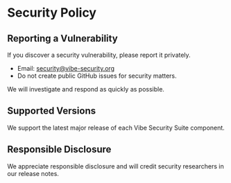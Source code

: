 # Security Policy

## Reporting a Vulnerability
If you discover a security vulnerability, please report it privately.

- Email: security@vibe-security.org
- Do not create public GitHub issues for security matters.

We will investigate and respond as quickly as possible.

## Supported Versions
We support the latest major release of each Vibe Security Suite component.

## Responsible Disclosure
We appreciate responsible disclosure and will credit security researchers in our release notes.

